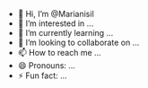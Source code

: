- 👋 Hi, I’m @Marianisil
- 👀 I’m interested in ...
- 🌱 I’m currently learning ...
- 💞️ I’m looking to collaborate on ...
- 📫 How to reach me ...
- 😄 Pronouns: ...
- ⚡ Fun fact: ...

<!---
Marianisil/Marianisil is a ✨ special ✨ repository because its `README.md` (this file) appears on your GitHub profile.
You can click the Preview link to take a look at your changes.
--->
